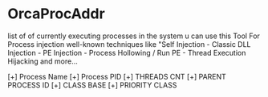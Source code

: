 # OrcaProcAddr
list of of currently executing processes in the system u can use this Tool For Process injection well-known techniques like "Self Injection - Classic DLL Injection - PE Injection - Process Hollowing / Run PE - Thread Execution Hijacking and more...

[+] Process Name
[+] Process PID
[+] THREADS CNT
[+] PARENT PROCESS ID
[+] CLASS BASE
[+] PRIORITY CLASS
 
